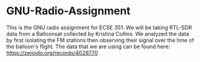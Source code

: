 # GNU-Radio-Assignment

This is the GNU radio assignment for ECSE 351. We will be taking RTL-SDR data from a Balloonsat collected by Kristina Collins. We analyzed the data by first isolating the FM stations then observing their signal over the time of the balloon's flight. The data that we are using can be found here: https://zenodo.org/records/4029770


